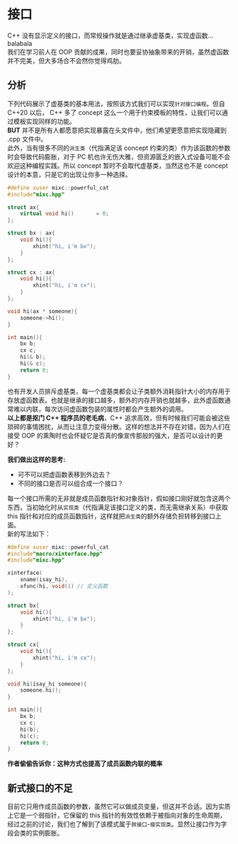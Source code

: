 # 接口
C++ 没有显示定义的接口，而常规操作就是通过继承虚基类，实现虚函数... balabala  
我们在学习前人在 OOP 贡献的成果，同时也要妥协抽象带来的开销，虽然虚函数并不完美，但大多场合不会然你觉得鸡肋。  

## 分析

下列代码展示了虚基类的基本用法，按照该方式我们可以实现`针对接口编程`。但自 C++20 以后，
C++ 多了 concept 这么一个用于约束模板的特性，让我们可以通过模板实现同样的功能。  
**BUT** 并不是所有人都愿意把实现暴露在头文件中，他们希望更愿意把实现隐藏到 .cpp 文件中。  
此外，当有很多不同的`派生类`（代指满足该 concept 约束的类）作为该函数的参数时会导致代码膨胀，对于 PC 机也许无伤大雅，但资源匮乏的嵌入式设备可能不会欢迎这种编程实践。所以 concept 暂时不会取代虚基类，当然这也不是 concept 设计的本意，只是它的出现让你多一种选择。
```C++
#define xuser mixc::powerful_cat
#include"mixc.hpp"

struct ax{
    virtual void hi()       = 0;
};

struct bx : ax{
    void hi(){
        xhint("hi, i'm bx");
    }
};

struct cx : ax{
    void hi(){
        xhint("hi, i'm cx");
    }
};

void hi(ax * someone){
    someone->hi();
}

int main(){
    bx b;
    cx c;
    hi(& b);
    hi(& c);
    return 0;
}

```

也有开发人员排斥虚基类，每一个虚基类都会让子类额外消耗指针大小的内存用于存放虚函数表。也就是继承的接口越多，额外的内存开销也就越多，此外虚函数通常难以内联，每次访问虚函数包装的属性时都会产生额外的调用。  
**以上都是抠门 C++ 程序员的老毛病**，C++ 追求高效，但有时候我们可能会被这些琐碎的事情困扰，从而让注意力变得分散。这样的想法并不存在对错，因为人们在接受 OOP 的熏陶时也会怀疑它是否真的像宣传那般的强大，是否可以设计的更好？  

**我们做出这样的思考:**  
- 可不可以把虚函数表移到外边去？
- 不同的接口是否可以组合成一个接口？

每一个接口所需的无非就是成员函数指针和对象指针，假如接口刚好就包含这两个东西，当初始化时从`实现类`（代指满足该接口定义的类，而无需继承关系）中获取 this 指针和对应的成员函数指针，这样就把`派生类`的额外存储负担转移到接口上面。  
新的写法如下：
```C++
#define xuser mixc::powerful_cat
#include"macro/xinterface.hpp"
#include"mixc.hpp"

xinterface(
    xname(isay_hi),
    xfunc(hi, void()) // 定义函数
);

struct bx{
    void hi(){
        xhint("hi, i'm bx");
    }
};

struct cx{
    void hi(){
        xhint("hi, i'm cx");
    }
};

void hi(isay_hi someone){
    someone.hi();
}

int main(){
    bx b;
    cx c;
    hi(b);
    hi(c);
    return 0;
}
```
**作者偷偷告诉你：这种方式也提高了成员函数内联的概率**

## 新式接口的不足
目前它只用作成员函数的参数，虽然它可以做成员变量，但这并不合适。因为实质上它是一个弱指针，它保留的 this 指针的有效性依赖于被指向对象的生命周期，经过之前的讨论，我们也了解到了该模式属于`胖接口`-`瘦实现类`。显然让接口作为字段会类的实例膨胀。
